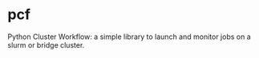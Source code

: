 # pcf
Python Cluster Workflow: a simple library to launch and monitor jobs on a slurm or bridge cluster.
